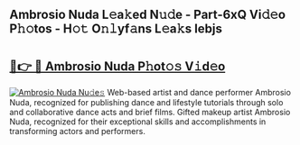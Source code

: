 ## Ambrosio Nuda L𝚎a𝚔ed N𝚞𝚍e - Part-6xQ Vi𝚍𝚎o P𝚑𝚘tos - H𝚘𝚝 O𝚗𝚕yf𝚊ns L𝚎a𝚔s lebjs

# <h2><a href="http://kfc0nl.oniu.top/?m=Ambrosio+Nuda">🔗👉 🔴 Ambrosio Nuda P𝚑ot𝚘𝚜 V𝚒d𝚎o</a></h2>

[![Ambrosio Nuda Nu𝚍e𝚜](https://i.imgur.com/0qMVB7G.gif)](http://kfc0nl.oniu.top/?m=Ambrosio+Nuda)
Web-based artist and dance performer Ambrosio Nuda, recognized for publishing dance and lifestyle tutorials through solo and collaborative dance acts and brief films. Gifted makeup artist Ambrosio Nuda, recognized for their exceptional skills and accomplishments in transforming actors and performers.  
